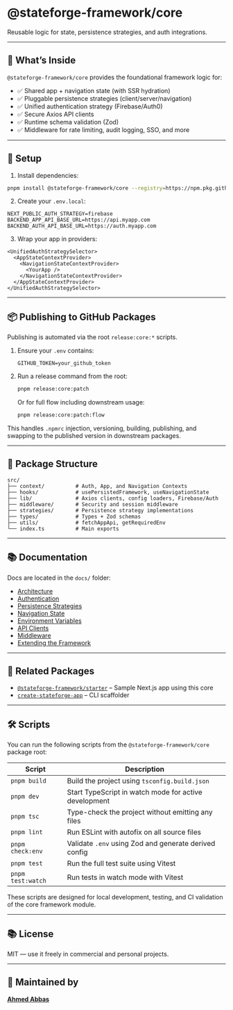 # @stateforge-framework/core

Reusable logic for state, persistence strategies, and auth integrations.

---

## 🧩 What’s Inside

`@stateforge-framework/core` provides the foundational framework logic for:

- ✅ Shared app + navigation state (with SSR hydration)
- ✅ Pluggable persistence strategies (client/server/navigation)
- ✅ Unified authentication strategy (Firebase/Auth0)
- ✅ Secure Axios API clients
- ✅ Runtime schema validation (Zod)
- ✅ Middleware for rate limiting, audit logging, SSO, and more

---

## 🔧 Setup

1. Install dependencies:

```bash
pnpm install @stateforge-framework/core --registry=https://npm.pkg.github.com
```

2. Create your `.env.local`:

```env
NEXT_PUBLIC_AUTH_STRATEGY=firebase
BACKEND_APP_API_BASE_URL=https://api.myapp.com
BACKEND_AUTH_API_BASE_URL=https://auth.myapp.com
```

3. Wrap your app in providers:

```tsx
<UnifiedAuthStrategySelector>
  <AppStateContextProvider>
    <NavigationStateContextProvider>
      <YourApp />
    </NavigationStateContextProvider>
  </AppStateContextProvider>
</UnifiedAuthStrategySelector>
```

---

## 📦 Publishing to GitHub Packages

Publishing is automated via the root `release:core:*` scripts.

1. Ensure your `.env` contains:

   ```env
   GITHUB_TOKEN=your_github_token
   ```

2. Run a release command from the root:

   ```bash
   pnpm release:core:patch
   ```

   Or for full flow including downstream usage:

   ```bash
   pnpm release:core:patch:flow
   ```

This handles `.npmrc` injection, versioning, building, publishing, and swapping to the published version in downstream packages.

---

## 📁 Package Structure

```
src/
├── context/          # Auth, App, and Navigation Contexts
├── hooks/            # usePersistedFramework, useNavigationState
├── lib/              # Axios clients, config loaders, Firebase/Auth
├── middleware/       # Security and session middleware
├── strategies/       # Persistence strategy implementations
├── types/            # Types + Zod schemas
├── utils/            # fetchAppApi, getRequiredEnv
└── index.ts          # Main exports
```

---

## 📚 Documentation

Docs are located in the `docs/` folder:

- [Architecture](./docs/architecture.md)
- [Authentication](./docs/auth.md)
- [Persistence Strategies](./docs/persistence.md)
- [Navigation State](./docs/navigation-state.md)
- [Environment Variables](./docs/environment.md)
- [API Clients](./docs/api-clients.md)
- [Middleware](./docs/middleware.md)
- [Extending the Framework](./docs/extending.md)

---

## 🔗 Related Packages

- [`@stateforge-framework/starter`](https://github.com/stateforge-framework/stateforge/tree/main/packages/starter) – Sample Next.js app using this core
- [`create-stateforge-app`](https://github.com/stateforge-framework/stateforge/tree/main/packages/cli) – CLI scaffolder

---

## 🛠 Scripts

You can run the following scripts from the `@stateforge-framework/core` package root:

| Script            | Description                                                 |
|-------------------|-------------------------------------------------------------|
| `pnpm build`      | Build the project using `tsconfig.build.json`               |
| `pnpm dev`        | Start TypeScript in watch mode for active development       |
| `pnpm tsc`        | Type-check the project without emitting any files           |
| `pnpm lint`       | Run ESLint with autofix on all source files                 |
| `pnpm check:env`  | Validate `.env` using Zod and generate derived config       |
| `pnpm test`       | Run the full test suite using Vitest                        |
| `pnpm test:watch` | Run tests in watch mode with Vitest                         |

These scripts are designed for local development, testing, and CI validation of the core framework module.

---

## 📚 License

MIT — use it freely in commercial and personal projects.

---

## 🙌 Maintained by

**[Ahmed Abbas](https://github.com/ahmed-abbas-code)**

